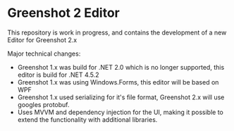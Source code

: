 # Greenshot 2 Editor

This repository is work in progress, and contains the development of a new Editor for Greenshot 2.x

Major technical changes:

- Greenshot 1.x was build for .NET 2.0 which is no longer supported, this editor is build for .NET 4.5.2
- Greenshot 1.x was using Windows.Forms, this editor will be based on WPF
- Greenshot 1.x used serializing for it's file format, Greenshot 2.x will use googles protobuf.
- Uses MVVM and dependency injection for the UI, making it possible to extend the functionality with additional libraries.
